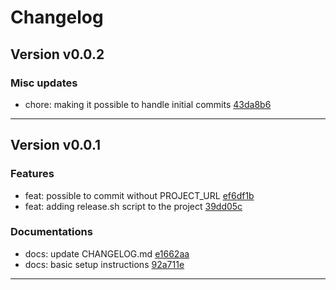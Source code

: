 # Changelog

## Version v0.0.2

### Misc updates

* chore: making it possible to handle initial commits [43da8b6](https://github.com/EdgeLimits/release.shcommit/43da8b6)

 --- 

## Version v0.0.1

### Features

* feat: possible to commit without PROJECT_URL [ef6df1b](https://github.com/EdgeLimits/release.shcommit/ef6df1b)
* feat: adding release.sh script to the project [39dd05c](https://github.com/EdgeLimits/release.shcommit/39dd05c)

### Documentations

* docs: update CHANGELOG.md [e1662aa](https://github.com/EdgeLimits/release.shcommit/e1662aa)
* docs: basic setup instructions [92a711e](https://github.com/EdgeLimits/release.shcommit/92a711e)

 --- 


